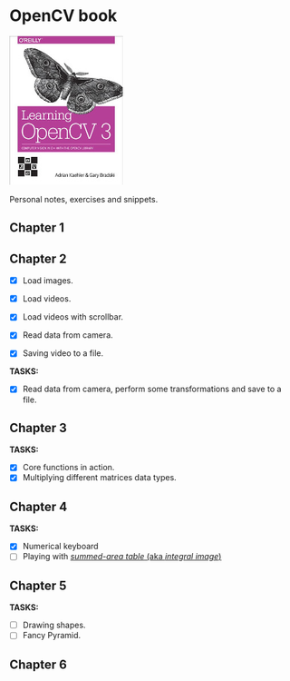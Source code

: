 # OpenCV book

![book.jpg](res/book.jpg)

Personal notes, exercises and snippets.

## Chapter 1

## Chapter 2

- [x] Load images.

- [x] Load videos.

- [x] Load videos with scrollbar.

- [x] Read data from camera.

- [x] Saving video to a file.

**TASKS:**

- [x] Read data from camera, perform some transformations and save to a file.

## Chapter 3

**TASKS:**

- [x] Core functions in action.
- [x] Multiplying different matrices data types.

## Chapter 4

**TASKS:**

- [x] Numerical keyboard
- [ ] Playing with [*summed-area table* (aka *integral image*)](https://en.wikipedia.org/wiki/Summed-area_table)

## Chapter 5

**TASKS:**

- [ ] Drawing shapes.
- [ ] Fancy Pyramid.

## Chapter 6

